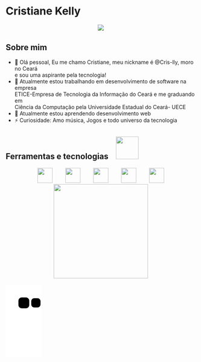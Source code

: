 <h1> Cristiane Kelly</h1>
<div align="center">
  <img src="https://user-images.githubusercontent.com/86075123/195182571-06f0c6d4-b369-4b03-814b-e51db6f1e6fe.jpg">
</div>


## Sobre mim 
- 👋 Olá pessoal, Eu me chamo Cristiane, meu nickname é @Cris-lly, moro no Ceará <br> e sou uma aspirante pela tecnologia!</li>
- 🔭 Atualmente estou trabalhando em desenvolvimento de software na empresa <br> ETICE-Empresa de Tecnologia da Informação do Ceará
  e me graduando em <br> Ciência da Computação pela Universidade Estadual do Ceará- UECE 
- 🌱 Atualmente estou aprendendo desenvolvimento web 
- ⚡ Curiosidade: Amo música, Jogos e todo universo da tecnologia 


## Ferramentas e tecnologias <img src="https://user-images.githubusercontent.com/86075123/195196041-13928df7-2095-4ff5-b5fd-542809ea5cdf.gif" width="60" height="60" hspace="15"  />
<div align="center">
  <img src="https://cdn.jsdelivr.net/gh/devicons/devicon/icons/git/git-original.svg" width="40" height="40" hspace="15"  /> <img src="https://cdn.jsdelivr.net/gh/devicons/devicon/icons/css3/css3-original-wordmark.svg" width="40" height="40"  hspace="15"/> <img src="https://cdn.jsdelivr.net/gh/devicons/devicon/icons/html5/html5-original.svg" width="40" height="40" hspace="15"/> <img src="https://cdn.jsdelivr.net/gh/devicons/devicon/icons/python/python-original.svg" width="40" height="40" hspace="15" /> <img src="https://cdn.jsdelivr.net/gh/devicons/devicon/icons/c/c-original.svg" width="40" height="40" hspace="15" />

</div>          
<div align="center">
  <img src="https://user-images.githubusercontent.com/86075123/195189935-27e9534e-ea70-4019-af68-28011b6a030b.png" width="250" height="250" >
</div>
          
![Snake animation](https://github.com/Cris-lly/Cris-lly/blob/output/github-contribution-grid-snake.svg)
<!---
Cris-lly/Cris-lly is a ✨ special ✨ repository because its `README.md` (this file) appears on your GitHub profile.
You can click the Preview link to take a look at your changes.
--->
